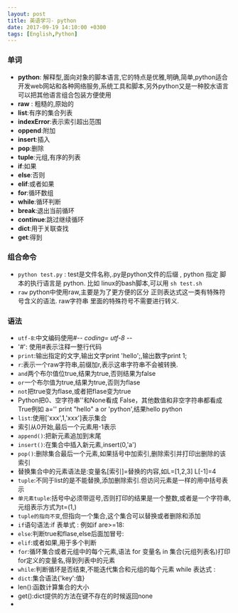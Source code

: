 ```yaml
---
layout: post
title: 英语学习- python
date: 2017-09-19 14:10:00 +0300 
tags: [English,Python] 
---
```


### 单词

* **python**: 解释型,面向对象的脚本语言,它的特点是优雅,明确,简单,python适合开发web网站和各种网络服务,系统工具和脚本,另外python又是一种胶水语言可以把其他语言组合包装方便使用
* **raw** : 粗糙的,原始的
* **list**:有序的集合列表 
* **indexError**:表示索引超出范围
* **oppend**:附加
* **insert**:插入
* **pop**:删除
* **tuple**:元组,有序的列表
* **if**:如果
* **else**:否则
* **elif**:或者如果
* **for**:循环数组
* **while**:循环判断
* **break**:退出当前循环
* **continue**:跳过继续循环
* **dict**:用于关联查找
* **get**:得到


### 组合命令

* `python test.py` : test是文件名称,.py是python文件的后缀 , python 指定 脚本的执行语言是 python. 比如 linux的bash脚本,可以用 `sh test.sh`
* `raw` python中使用raw,主要是为了更方便的区分 正则表达式这一类有特殊符号含义的语法. raw字符串 里面的特殊符号不需要进行转义. 

### 语法

* `utf-8`:中文编码使用#-*- coding= utf-8 -*-
* '#': 使用#表示注释一整行代码
* `print`:输出指定的文字,输出文字print 'hello';,输出数字print 1;
* `r`:表示一个raw字符串,前缀加r,表示这串字符串不会被转换.
* `and`两个布尔值位true,结果为true,否则结果为false
* `or`一个布尔值为true,结果为true,否则为flase
* `not`把true变为flase,或者把flase变为true
* Python把0、空字符串''和None看成 False，其他数值和非空字符串都看成 True例如 a='' print "hello" a or 'python',结果hello python
* `list`:使用['xxx',1,'xxx']表示集合
* 索引从0开始,最后一个元素用-1表示
* `append()`:把新元素追加到末尾
* `insert()`:在集合中插入新元素,insert(0,'a')
* `pop()`:删除集合最后一个元素,如果括号中加索引,删除索引并打印出删除的该索引
* 替换集合中的元素语法是:变量名[索引]=替换的内容,如L=[1,2,3]  L[-1]=4
* `tuple`:不同于list的是不能替换,添加删除索引.但访问元素是一样的用中括号表示
* `单元素tuple`:括号中必须带逗号,否则打印的结果是一个整数,或者是一个字符串,元组表示方式为t=(1,)
* `tuple的指向不变`,但指向一个集合,这个集合可以替换或者删除和添加
* `if`语句语法:if 表单式 : 例如if are>=18:
* `else`:判断true和flase,else后面加冒号:
* `elif`:或者如果,用于多个判断 
* `for`:循环集合或者元组中的每个元素,语法 for 变量名 in 集合(元组列表名)打印for定义的变量名,得到列表中的元素
* `while`:判断循环是否结束,不能迭代集合和元组的每个元素 while 表达式 :
* `dict`:集合语法{'key':值}
* len():函数计算集合的大小
* get():dict提供的方法在键不存在的时候返回none
* 











